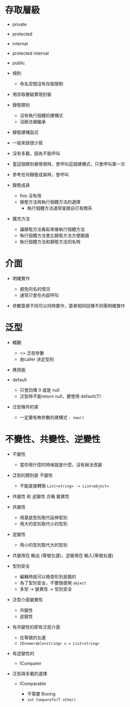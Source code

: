 # 存取層級
  - private 
  - protected
  - internal
  - protected internal
  - public
  - 規則  
    - 命名空間沒有存取限制    
    
- 用存取層級實現封裝
  
- 靜態類別
  - 沒有執行個體的建構式
  - 沒辦法被繼承

- 靜態建構函式
 - 一般來說很少寫
 - 沒有多載，因為不能呼叫
 - 當這個類別被使用時，會呼叫這個建構式，只會呼叫第一次
 - 參考任何靜態成員時，會呼叫

- 靜態成員
  - this 沒有用
  - 靜態方法與執行個體方法的選擇
    - 執行個體方法通常是跟自已有關系

- 擴充方法
  - 讓靜態方法看起來像執行個體方法
  - 執行個體方法會比靜態方法方便閱讀
  - 執行個體方法和靜態方法同名時

# 介面

- 明確實作
  - 避免同名的情況
  - 通常只會在內部呼叫
  
- 參數簽章不同可以同時實作，簽章相同回傳不同需明確實作
  
# 泛型

- 概觀
  - <> 泛型參數
  - 由caller 決定型別

- 應用面
  
- default
  - 只會回傳 0 或是 null
  - 泛型時不能return null，要使用 default(T)

- 泛型條件約束
  - 一定要有無參數的建構式 `: new()`

# 不變性、共變性、逆變性

- 不變性
  - 當你用什麼的時候就是什麼，沒有辦法改變

- 泛型的類別是 不變性
  - 不能直接轉換 `List<string> -> List<object>`
  
- 共變性 和 逆變性 合稱 變異性

- 共變性
  - 用基底型別取代延伸型別
  - 用大的型別取代小的型別

- 逆變性
  - 用小的型別取代大的型別 

- 共變用在 輸出 (等號左邊)，逆變用在 輸入(等號右邊)

- 型別安全
  - 編輯時就可以檢查形別是錯的
  - 為了型別安全，不要隨便用 `object`
  - 多型 -> 變異性 -> 型別安全
  
- 泛型介面變異性
  - <out T> 共變性
  - <In T> 逆變性
  
- 有共變性的即有泛型介面
  - 在等號的左邊
  - `IEnumerable<string> x = List<string>`

- 有逆變性的
  - IComparer
  
- 泛型與多載的選擇
  - IComparable<T>
    - 不需要 Boxing  
    - `int CompareTo(T other)`
  
